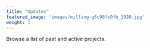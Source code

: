 ```yaml
---
title: "Updates"
featured_image: 'images/milling-g6c98fe0fb_1920.jpg'
weight: 2
---
```


Browse a list of past and active projects.
